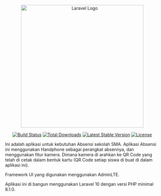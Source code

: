 <p align="center"><a href="https://laravel.com" target="_blank"><img src="https://raw.githubusercontent.com/laravel/art/master/logo-lockup/5%20SVG/2%20CMYK/1%20Full%20Color/laravel-logolockup-cmyk-red.svg" width="400" alt="Laravel Logo"></a></p>

<p align="center">
<a href="https://github.com/laravel/framework/actions"><img src="https://github.com/laravel/framework/workflows/tests/badge.svg" alt="Build Status"></a>
<a href="https://packagist.org/packages/laravel/framework"><img src="https://img.shields.io/packagist/dt/laravel/framework" alt="Total Downloads"></a>
<a href="https://packagist.org/packages/laravel/framework"><img src="https://img.shields.io/packagist/v/laravel/framework" alt="Latest Stable Version"></a>
<a href="https://packagist.org/packages/laravel/framework"><img src="https://img.shields.io/packagist/l/laravel/framework" alt="License"></a>
</p>

Ini adalah aplikasi untuk kebutuhan Absensi sekolah SMA. Aplikasi Absensi ini menggunakan Handphone sebagai perangkat absennya, dan menggunakan fitur kamera. Dimana kamera di arahkan ke QR Code yang telah di cetak dalam bentuk kartu (QR Code setiap siswa di buat di dalam aplikasi ini).

Framework UI yang digunakan menggunakan AdminLTE.

Aplikasi ini di bangun menggunakan Laravel 10 dengan versi PHP minimal 8.1.0.
